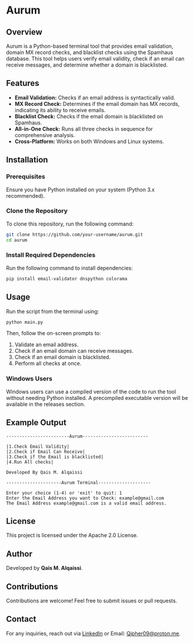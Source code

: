# Aurum

## Overview
Aurum is a Python-based terminal tool that provides email validation, domain MX record checks, and blacklist checks using the Spamhaus database. This tool helps users verify email validity, check if an email can receive messages, and determine whether a domain is blacklisted.

## Features
- **Email Validation:** Checks if an email address is syntactically valid.
- **MX Record Check:** Determines if the email domain has MX records, indicating its ability to receive emails.
- **Blacklist Check:** Checks if the email domain is blacklisted on Spamhaus.
- **All-in-One Check:** Runs all three checks in sequence for comprehensive analysis.
- **Cross-Platform:** Works on both Windows and Linux systems.

## Installation
### Prerequisites
Ensure you have Python installed on your system (Python 3.x recommended).

### Clone the Repository
To clone this repository, run the following command:
```sh
git clone https://github.com/your-username/aurum.git
cd aurum
```

### Install Required Dependencies
Run the following command to install dependencies:
```sh
pip install email-validator dnspython colorama
```

## Usage
Run the script from the terminal using:
```sh
python main.py
```
Then, follow the on-screen prompts to:
1. Validate an email address.
2. Check if an email domain can receive messages.
3. Check if an email domain is blacklisted.
4. Perform all checks at once.

### Windows Users
Windows users can use a compiled version of the code to run the tool without needing Python installed. A precompiled executable version will be available in the releases section.

## Example Output
```
------------------------Aurum-------------------------

|1.Check Email Validity|
|2.Check if Email Can Receive|
|3.Check if the Email is blacklisted|
|4.Run All checks|

Developed By Qais M. Alqaissi

---------------------Aurum Terminal--------------------

Enter your choice (1-4) or 'exit' to quit: 1
Enter the Email Address you want to Check: example@gmail.com
The Email Address example@gmail.com is a valid email address.
```

## License
This project is licensed under the Apache 2.0 License.

## Author
Developed by **Qais M. Alqaissi**.

## Contributions
Contributions are welcome! Feel free to submit issues or pull requests.

## Contact
For any inquiries, reach out via [LinkedIn](www.linkedin.com/in/qais-alqaissi-1b9295238) or Email: Qipher09@proton.me.

